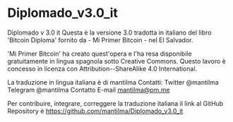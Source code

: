 # Diplomado_v3.0_it
Diplomado v 3.0 it
Questa è la versione 3.0 tradotta in italiano del libro 'Bitcoin Diploma' fornito da - Mi Primer Bitcoin - nel El Salvador.

'Mi Primer Bitcoin' ha creato quest'opera e l'ha resa disponibile gratuitamente in lingua spagnola sotto Creative Commons. Questo lavoro è concesso in licenza con Attribution--ShareAlike 4.0 International.

La traduzione in lingua italiana è di mantilma
Contatti:
Twitter @mantilma
Telegram @mantilma
Contatto E-mail mantilma@pm.me

Per contribuire, integrare, correggere la traduzione italiana il link al GitHub Repository è https://github.com/mantilma/Diplomado_v3.0_it
